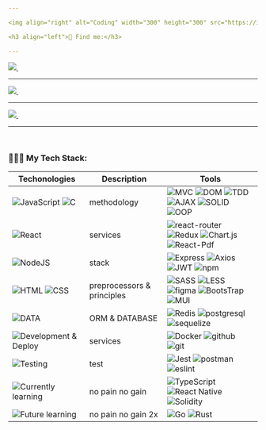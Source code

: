 ```yaml
---

<img align="right" alt="Coding" width="300" height="300" src="https://i.seadn.io/gae/WXxBdMz5M26O5QWkwTINGYTdGvWq3edErejzPRwm2Vgobln0v3GPKsjpvnA-yNTFQDIai6ztKdBuD1NiR92bA9tLBfTmv0aH-XysMAY?auto=format&w=1920"/>

<h3 align="left">💬 Find me:</h3>

---
```


  <a target="_blank" href="mailto:alaev00095@gmail.com">
    <img src="https://img.shields.io/badge/Gmail-20232A?style=for-the-badge&logo=gmail" />
  </a>&nbsp;&nbsp;&nbsp;

---

  <a target="_blank" href="https://t.me/alavito">
    <img src="https://img.shields.io/badge/Telegram-20232A?style=for-the-badge&logo=telegram" />
  </a>&nbsp;&nbsp;&nbsp;
  
---

   <a target="_blank" href="https://www.linkedin.com/in/islam-alaev-292859262/">
     <img src="https://img.shields.io/badge/LinkedIn-20232A?style=for-the-badge&logo=linkedin" />
  </a>&nbsp;&nbsp;&nbsp;
  
---

<br/>
<h3 align="left">👨🏻‍💻 My Tech Stack:</h3>

Techonologies | Description                 | Tools
--- |-----------------------------| ---
![JavaScript](https://img.shields.io/badge/JavaScript-20232A?style=for-the-badge&logo=javascript) ![C](https://img.shields.io/badge/C/C++-20232A?style=for-the-badge&logo=C) | methodology                |![MVC](https://img.shields.io/badge/mvc-20232A?style=for-the-badge) ![DOM](https://img.shields.io/badge/dom-20232A?style=for-the-badge) ![TDD](https://img.shields.io/badge/tdd-20232A?style=for-the-badge) ![AJAX](https://img.shields.io/badge/ajax-20232A?style=for-the-badge) ![SOLID](https://img.shields.io/badge/solid-20232A?style=for-the-badge) ![OOP](https://img.shields.io/badge/oop-20232A?style=for-the-badge)
![React](https://img.shields.io/badge/React-20232A?style=for-the-badge&logo=react) | services                    | ![react-router](https://img.shields.io/badge/React_Router-20232A?style=for-the-badge&logo=react-router) ![Redux](https://img.shields.io/badge/Redux-20232A?style=for-the-badge&logo=redux&logoColor=7749BD) ![Chart.js](https://img.shields.io/badge/Chart.js-20232A?style=for-the-badge&logo=chart.js) ![React-Pdf](https://img.shields.io/badge/React.Pdf-20232A?style=for-the-badge&logo=adobeacrobatreader)
![NodeJS](https://img.shields.io/badge/node.js-20232A?style=for-the-badge&logo=node.js) | stack                       | ![Express](https://img.shields.io/badge/express.js-20232A?style=for-the-badge&logo=express) ![Axios](https://img.shields.io/badge/Axios-20232A?style=for-the-badge&logo=axios) ![JWT](https://img.shields.io/badge/JWT-20232A?style=for-the-badge&logo=jsonwebtokens) ![npm](https://img.shields.io/badge/npm-20232A?style=for-the-badge&logo=npm)
![HTML](https://img.shields.io/badge/HTML5-20232A?style=for-the-badge&logo=html5) ![CSS](https://img.shields.io/badge/CSS3-20232A?style=for-the-badge&logo=css3&logoColor=369AD6) | preprocessors & principles  | ![SASS](https://img.shields.io/badge/Sass\/Scss-20232A?style=for-the-badge&logo=sass) ![LESS](https://img.shields.io/badge/Less-20232A?style=for-the-badge&logo=less) ![figma](https://img.shields.io/badge/figma-20232A?style=for-the-badge&logo=figma) ![BootsTrap](https://img.shields.io/badge/Bootstrap-20232A?style=for-the-badge&logo=bootstrap) ![MUI](https://img.shields.io/badge/Material--UI-20232A?style=for-the-badge&logo=MUI)
![DATA](https://img.shields.io/badge/DATA-20232A?style=for-the-badge) | ORM & DATABASE                  |![Redis](https://img.shields.io/badge/redis-20232A?style=for-the-badge&logo=redis&logoColor=red) ![postgresql](https://img.shields.io/badge/postgresql-20232A?style=for-the-badge&logo=postgresql) ![sequelize](https://img.shields.io/badge/Sequelize-20232A?style=for-the-badge&logo=Sequelize)
![Development & Deploy](https://img.shields.io/badge/Development&Deploy-20232A?style=for-the-badge)| services                    | ![Docker](https://img.shields.io/badge/docker-20232A?style=for-the-badge&logo=docker&logoColor=blue) ![github](https://img.shields.io/badge/github-20232A?style=for-the-badge&logo=github) ![git](https://img.shields.io/badge/git-20232A?style=for-the-badge&logo=git)
 ![Testing](https://img.shields.io/badge/Testing-20232A?style=for-the-badge) | test    | ![Jest](https://img.shields.io/badge/-jest-20232A?style=for-the-badge&logo=jest&logoColor=brown) ![postman](https://img.shields.io/badge/postman-20232A?style=for-the-badge&logo=postman) ![eslint](https://img.shields.io/badge/eslint-20232A?style=for-the-badge&logo=eslint&logoColor=7C7CEA)
![Currently learning](https://img.shields.io/badge/Currently--learning-20232A?style=for-the-badge)|  no pain no gain | ![TypeScript](https://img.shields.io/badge/TypeScript-20232A?style=for-the-badge&logo=typescript) ![React Native](https://img.shields.io/badge/Native-20232A?style=for-the-badge&logo=react) ![Solidity](https://img.shields.io/badge/Solidity-20232A?style=for-the-badge&logo=Solidity)
![Future learning](https://img.shields.io/badge/Future--learning-20232A?style=for-the-badge)| no pain no gain 2x | ![Go](https://img.shields.io/badge/Go-20232A?style=for-the-badge&logo=go) ![Rust](https://img.shields.io/badge/Rust-20232A?style=for-the-badge&logo=rust)

<br />
<br />


